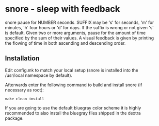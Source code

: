 snore - sleep with feedback
===========================
snore pause for NUMBER seconds. SUFFIX may be 's' for seconds, 'm' for minutes,
'h' four hours or 'd' for days. If the suffix is wrong or not given 's' is
default. Given two or more arguments, pause for the amount of time specified by
the sum of their values. A visual feedback is given by printing the flowing of
time in both ascending and descending order.

Installation
------------
Edit config.mk to match your local setup (snore is installed into the
/usr/local namespace by default).

Afterwards enter the following command to build and install snore (if
necessary as root):

    make clean install

If you are going to use the default bluegray color scheme it is highly
recommended to also install the bluegray files shipped in the dextra package.
